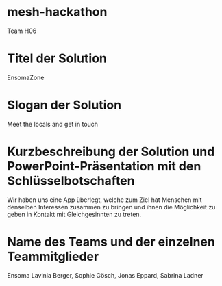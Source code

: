 # mesh-hackathon
Team H06

# Titel der Solution

EnsomaZone

# Slogan der Solution

Meet the locals and get in touch

# Kurzbeschreibung der Solution und PowerPoint-Präsentation mit den Schlüsselbotschaften

Wir haben uns eine App überlegt, welche zum Ziel hat Menschen mit denselben Interessen zusammen zu bringen
und ihnen die Möglichkeit zu geben in Kontakt mit Gleichgesinnten zu treten.

# Name des Teams und der einzelnen Teammitglieder

Ensoma
Lavinia Berger, Sophie Gösch, Jonas Eppard, Sabrina Ladner
